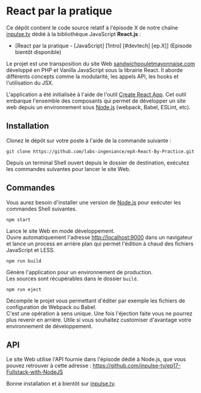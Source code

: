 # React par la pratique

Ce dépôt contient le code source relatif à l'épisode X de notre chaîne [inpulse.tv](https://www.inpulse.tv) dédié à la bibliothèque JavaScript **React.js** :

- [React par la pratique  - [JavaScript]  [1ntro]  [#devtech]  [ep.X]] (Episode bientôt disponible)

Le projet est une transposition du site Web [sandwichpouletmayonnaise.com](https://sandwichpouletmayonnaise.com) développé en PHP et Vanilla JavaScript sous la librairie React. Il aborde différents concepts comme la modularité, les appels API, les hooks et l'utilisation du JSX.

L'application a été initialisée à l'aide de l'outil [Create React App](https://github.com/facebook/create-react-app). Cet outil embarque l'ensemble des composants qui permet de développer un site web depuis un environnement sous [Node.js](https://nodejs.org) (webpack, Babel, ESLint, etc).

## Installation

Clonez le dépôt sur votre poste à l'aide de la commande suivante :

```shell
git clone https://github.com/labs-ingeniance/epX-React-By-Practice.git
```

Depuis un terminal Shell ouvert depuis le dossier de destination, exécutez les commandes suivantes pour lancer le site Web.

## Commandes

Vous aurez besoin d'installer une version de [Node.js](https://nodejs.org) pour exécuter les commandes Shell suivantes.

```shell
npm start
```

Lance le site Web en mode développement.\
Ouvre automatiquement l'adresse [http://localhost:9000](http://localhost:9000) dans un navigateur et lance un process en arrière plan qui permet l'édition à chaud des fichiers JavaScript et LESS.

```shell
npm run build
```

Génère l'application pour un environnement de production.\
Les sources sont récupérables dans le dossier `build`.

```shell
npm run eject
```

Décompile le projet vous permettant d'éditer par exemple les fichiers de configuration de Webpack ou Babel.\
C'est une opération à sens unique. Une fois l'éjection faite vous ne pourrez plus revenir en arrière. Utile si vous souhaitez customiser d'avantage votre environnement de développement.

## API

Le site Web utilise l'API fournie dans l'épisode dédié à Node.js, que vous pouvez retrouver à cette adresse :
https://github.com/inpulse-tv/ep17-Fullstack-with-NodeJS

Bonne installation et à bientôt sur [inpulse.tv](https://inpulse.tv).
